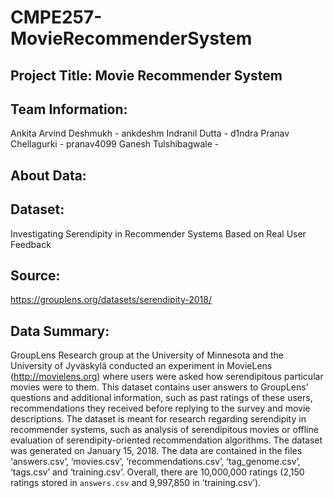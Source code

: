 # CMPE257-MovieRecommenderSystem
## Project Title: Movie Recommender System

## Team Information:
Ankita Arvind Deshmukh - ankdeshm
Indranil Dutta - d1ndra
Pranav Chellagurki - pranav4099
Ganesh Tulshibagwale - 

## About Data:
## Dataset: 
Investigating Serendipity in Recommender Systems Based on Real User Feedback
## Source: 
https://grouplens.org/datasets/serendipity-2018/
## Data Summary: 
GroupLens Research group at the University of Minnesota and the University of Jyväskylä conducted an experiment in MovieLens (http://movielens.org) where users were asked how serendipitous particular movies were to them. This dataset contains user answers to GroupLens’ questions and additional information, such as past ratings of these users, recommendations they received before replying to the survey and movie descriptions. The dataset is meant for research regarding serendipity in recommender systems, such as analysis of serendipitous movies or offline evaluation of serendipity-oriented recommendation algorithms. The dataset was generated on January 15, 2018. The data are contained in the files ‘answers.csv’, ‘movies.csv’, ‘recommendations.csv’, ‘tag_genome.csv’, ‘tags.csv’ and ‘training.csv’. Overall, there are 10,000,000 ratings (2,150 ratings stored in `answers.csv` and 9,997,850 in ‘training.csv’).

